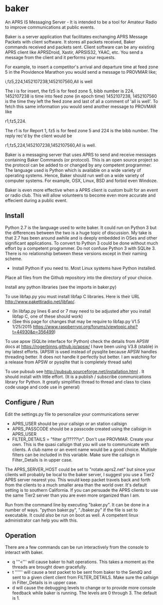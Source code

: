 # baker

An APRS IS Messaging Server - It is intended to be a tool for Amateur Radio to improve communications at public events.
  
Baker is a server application that facilitates exchanging APRS Message Packets with client software. It stores all packets received, Baker commands received and packets sent. Client software can be any existing APRS client like APRSDroid, Xastir, APRSIS32, YAAC, etc. You send a message from the client and it performs your requests. 
  
For example, to insert a competitor's arrival and departure time at feed zone 5 in the Providence Marathon you would send a message to PROVMAR like; 

i,fz5,224,1452107238,1452107560,All is well

The i is for insert, the fz5 is for feed zone 5, bibb number is 224, 1452107238 is time into feed zone (in epoch time) 1452107238, 1452107560 is the time they left the feed zone and last of all a comment of 'all is well'. To fetch this same information you would send another message to PROVMAR like 

r1,fz5,224. 

The r1 is for Report 1, fz5 is for feed zone 5 and 224 is the bibb number. The reply rec'd by the client would be 

r1,fz5,224,1452107238,1452107560,All is well.
  
Baker is a messaging server that uses APRS to send and receive messages containing Baker Commands (or protocol). This is an open source project so the protocol can be added to or changed by any competent programmer. The language used is Python which is available on a wide variety of operating systems. Hence, Baker should run well on a wide variety of computer systems. For example, OSX, Linux, BSD and forbid even Windoze.

Baker is even more effective when a APRS client is custom built for an event or radio club. This will allow volunteers to become even more accurate and effecient during a public event.

## Install

Python 2.7 is the language used to write baker. It could run on Python 3 but the differences between the two is a huge topic of discussion. My take is that 2.7 has been around awhile and is deeply embedded in OSes and other significant applications. To convert to Python 3 could be done without much effort by a competent programmer. Do not confuse Python 3 with SQLite 3. There is no relationship between these versions except in their naming scheme.
* Install Python if you need to. Most Linux systems have Python installed.

Place all files from the Github repository into the directory of your choice.

Install any python libraries (see the imports in baker.py)

To use libfap.py you must install libfap C libraries. Here is their URL http://www.pakettiradio.net/libfap/.
* (In libfap.py lines 6 and or 7 may need to be adjusted after you install libfap C, one of these should work)
* (See this page for changes that may be require to libfap.py V1.5 1/25/2015 https://www.raspberrypi.org/forums/viewtopic.php?t=44930&p=356499)

To use apsw (SQLite interface for Python) check the details from APSW docs at https://rogerbinns.github.io/apsw/ I have been using V3.8 (stable) in my latest efforts. (APSW is used instead of pysqlite because APSW handles threading better. It does not handle it perfectly but better. I am watching for a release from APSW or pysqlite that is completely thread safe)

To use pubsub see http://pubsub.sourceforge.net/installation.html . It should install with little effort. (It is a publish / subscribe communications library for Python. It greatly simplifies thread to thread and class to class code usage and code use in general)

## Configure / Run

Edit the settings.py file to personalize your communications server
* APRS_USER should be your callsign or an station callsign
* APRS_PASSCODE should be a passcode created using the callsign in APRS_USER
* FILTER_DETAILS = "filter g/?????\n". Don't use PROVMAR. Create your own. This is the quasi callsign that you will use to communicate with clients. A club name or an event name would be a good choice. Multiple filters can be included in this variable. Make sure the callsign in Filter_Details is in upper case.

The APRS_SERVER_HOST could be set to "rotate.aprs2.net" but since your clients will probably be local to the baker server, I suggest you use a Tier2 APRS server nearest you. This would keep packet travels back and forth from the clients to a much smaller area than the world over. It's default setting is to southern California. If you can persuade the APRS clients to use the same Tier2 server than you are even more organized than I am.

Run from the command line by executing "baker.py". It can be done in a number of ways. "python baker.py", "./baker.py" if the file is set to executable. It could also be run on boot as well. A competent linux administrator can help you with this.

## Operation

There are a few commands can be run interactively from the console to interact with baker.
* q '''<<Return>''' will cause baker to halt operations. This takes a moment as the threads are brought down gracefully.
* t '''<Return>''' will cause a test packet to be sent from baker to the SendQ and sent to a given client client from FILTER_DETAILS. Make sure the callsign in Filter_Details is in upper case.
* d <Return> will cause the debugging levels to change or to provide more console feedback while baker is running. The levels are 0 through 3. The default is 1.
